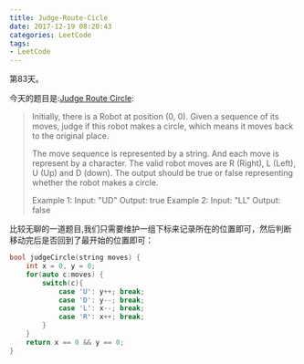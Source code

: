 ```yaml
---
title: Judge-Route-Cicle
date: 2017-12-19 08:20:43
categories: LeetCode
tags:
- LeetCode
---
```


第83天。

今天的题目是:[Judge Route Circle](https://leetcode.com/problems/judge-route-circle/description/):

> Initially, there is a Robot at position (0, 0). Given a sequence of its moves, judge if this robot makes a circle, which means it moves back to the original place.
>
> The move sequence is represented by a string. And each move is represent by a character. The valid robot moves are R (Right), L (Left), U (Up) and D (down). The output should be true or false representing whether the robot makes a circle.
>
> Example 1:
> Input: "UD"
> Output: true
> Example 2:
> Input: "LL"
> Output: false


比较无聊的一道题目,我们只需要维护一组下标来记录所在的位置即可，然后判断移动完后是否回到了最开始的位置即可：

```c++
bool judgeCircle(string moves) {
    int x = 0, y = 0;
    for(auto c:moves) {
        switch(c){
            case 'U': y++; break;
            case 'D': y--; break;
            case 'L': x--; break;
            case 'R': x++; break;
        }
    }
    return x == 0 && y == 0;
}
```